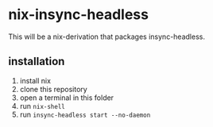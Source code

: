 # nix-insync-headless

This will be a nix-derivation that packages insync-headless.

## installation

1. install nix
1. clone this repository
1. open a terminal in this folder
1. run `nix-shell`
1. run `insync-headless start --no-daemon`
